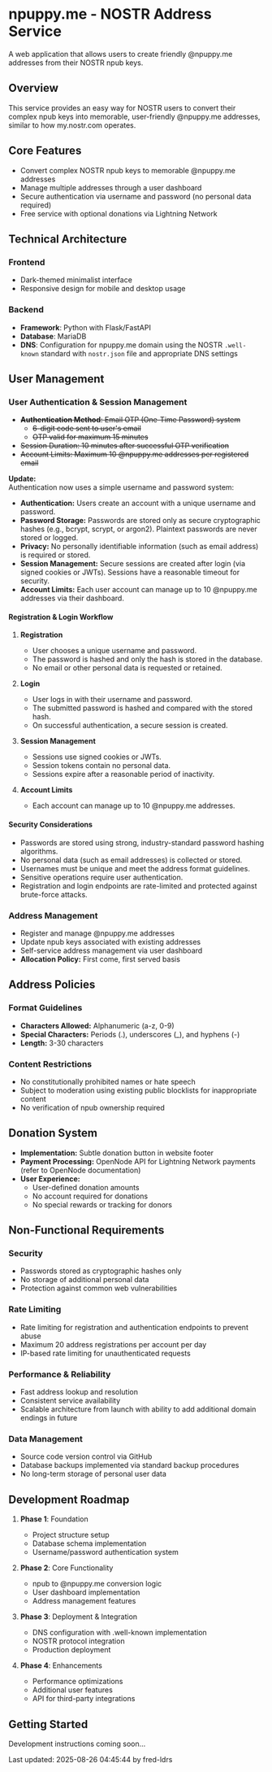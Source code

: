 # npuppy.me - NOSTR Address Service

A web application that allows users to create friendly @npuppy.me addresses from their NOSTR npub keys.

## Overview

This service provides an easy way for NOSTR users to convert their complex npub keys into memorable, user-friendly @npuppy.me addresses, similar to how my.nostr.com operates.

## Core Features

- Convert complex NOSTR npub keys to memorable @npuppy.me addresses
- Manage multiple addresses through a user dashboard
- Secure authentication via username and password (no personal data required)
- Free service with optional donations via Lightning Network

## Technical Architecture

### Frontend
- Dark-themed minimalist interface
- Responsive design for mobile and desktop usage

### Backend
- **Framework**: Python with Flask/FastAPI
- **Database**: MariaDB
- **DNS**: Configuration for npuppy.me domain using the NOSTR `.well-known` standard with `nostr.json` file and appropriate DNS settings

## User Management

### User Authentication & Session Management

- ~~**Authentication Method**: Email OTP (One-Time Password) system~~  
  - ~~6-digit code sent to user's email~~  
  - ~~OTP valid for maximum 15 minutes~~  
- ~~Session Duration: 10 minutes after successful OTP verification~~  
- ~~Account Limits: Maximum 10 @npuppy.me addresses per registered email~~  

**Update:**  
Authentication now uses a simple username and password system:
- **Authentication:** Users create an account with a unique username and password.
- **Password Storage:** Passwords are stored only as secure cryptographic hashes (e.g., bcrypt, scrypt, or argon2). Plaintext passwords are never stored or logged.
- **Privacy:** No personally identifiable information (such as email address) is required or stored.
- **Session Management:** Secure sessions are created after login (via signed cookies or JWTs). Sessions have a reasonable timeout for security.
- **Account Limits:** Each user account can manage up to 10 @npuppy.me addresses via their dashboard.

#### Registration & Login Workflow

1. **Registration**
   - User chooses a unique username and password.
   - The password is hashed and only the hash is stored in the database.
   - No email or other personal data is requested or retained.

2. **Login**
   - User logs in with their username and password.
   - The submitted password is hashed and compared with the stored hash.
   - On successful authentication, a secure session is created.

3. **Session Management**
   - Sessions use signed cookies or JWTs.
   - Session tokens contain no personal data.
   - Sessions expire after a reasonable period of inactivity.

4. **Account Limits**
   - Each account can manage up to 10 @npuppy.me addresses.

#### Security Considerations

- Passwords are stored using strong, industry-standard password hashing algorithms.
- No personal data (such as email addresses) is collected or stored.
- Usernames must be unique and meet the address format guidelines.
- Sensitive operations require user authentication.
- Registration and login endpoints are rate-limited and protected against brute-force attacks.

### Address Management

- Register and manage @npuppy.me addresses
- Update npub keys associated with existing addresses
- Self-service address management via user dashboard
- **Allocation Policy:** First come, first served basis

## Address Policies

### Format Guidelines
- **Characters Allowed:** Alphanumeric (a-z, 0-9)
- **Special Characters:** Periods (.), underscores (_), and hyphens (-)
- **Length:** 3-30 characters

### Content Restrictions
- No constitutionally prohibited names or hate speech
- Subject to moderation using existing public blocklists for inappropriate content
- No verification of npub ownership required

## Donation System

- **Implementation:** Subtle donation button in website footer
- **Payment Processing:** OpenNode API for Lightning Network payments (refer to OpenNode documentation)
- **User Experience:**
  - User-defined donation amounts
  - No account required for donations
  - No special rewards or tracking for donors

## Non-Functional Requirements

### Security
- Passwords stored as cryptographic hashes only
- No storage of additional personal data
- Protection against common web vulnerabilities

### Rate Limiting
- Rate limiting for registration and authentication endpoints to prevent abuse
- Maximum 20 address registrations per account per day
- IP-based rate limiting for unauthenticated requests

### Performance & Reliability
- Fast address lookup and resolution
- Consistent service availability
- Scalable architecture from launch with ability to add additional domain endings in future

### Data Management
- Source code version control via GitHub
- Database backups implemented via standard backup procedures
- No long-term storage of personal user data

## Development Roadmap

1. **Phase 1**: Foundation
   - Project structure setup
   - Database schema implementation
   - Username/password authentication system

2. **Phase 2**: Core Functionality
   - npub to @npuppy.me conversion logic
   - User dashboard implementation
   - Address management features

3. **Phase 3**: Deployment & Integration
   - DNS configuration with .well-known implementation
   - NOSTR protocol integration
   - Production deployment

4. **Phase 4**: Enhancements
   - Performance optimizations
   - Additional user features
   - API for third-party integrations

## Getting Started

Development instructions coming soon...

Last updated: 2025-08-26 04:45:44 by fred-ldrs
